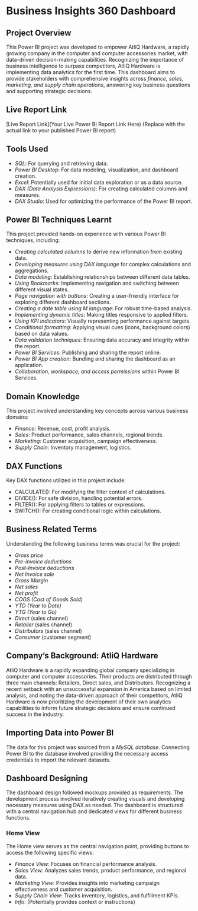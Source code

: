# Business Insights 360 Dashboard 


## Project Overview

This Power BI project was developed to empower AtliQ Hardware, a rapidly growing company in the computer and computer accessories market, with data-driven decision-making capabilities. Recognizing the importance of business intelligence to surpass competitors, AtliQ Hardware is implementing data analytics for the first time. This dashboard aims to provide stakeholders with comprehensive insights across *finance, sales, marketing, and supply chain operations*, answering key business questions and supporting strategic decisions.


## Live Report Link

[Live Report Link](Your Live Power BI Report Link Here) (Replace with the actual link to your published Power BI report)

## Tools Used

* *SQL*: For querying and retrieving data.
* *Power BI Desktop*: For data modeling, visualization, and dashboard creation.
* *Excel*: Potentially used for initial data exploration or as a data source.
* *DAX (Data Analysis Expressions)*: For creating calculated columns and measures.
* *DAX Studio*: Used for optimizing the performance of the Power BI report.

## Power BI Techniques Learnt

This project provided hands-on experience with various Power BI techniques, including:


* *Creating calculated columns* to derive new information from existing data.
* *Developing measures using DAX language* for complex calculations and aggregations.
* *Data modeling*: Establishing relationships between different data tables.
* *Using Bookmarks*: Implementing navigation and switching between different visual states.
* *Page navigation with buttons*: Creating a user-friendly interface for exploring different dashboard sections.
* *Creating a date table using M language*: For robust time-based analysis.
* *Implementing dynamic titles*: Making titles responsive to applied filters.
* *Using KPI indicators*: Visually representing performance against targets.
* *Conditional formatting*: Applying visual cues (icons, background colors) based on data values.
* *Data validation techniques*: Ensuring data accuracy and integrity within the report.
* *Power BI Services*: Publishing and sharing the report online.
* *Power BI App creation*: Bundling and sharing the dashboard as an application.
* *Collaboration, workspace, and access permissions* within Power BI Services.

## Domain Knowledge

This project involved understanding key concepts across various business domains:

* *Finance*: Revenue, cost, profit analysis.
* *Sales*: Product performance, sales channels, regional trends.
* *Marketing*: Customer acquisition, campaign effectiveness.
* *Supply Chain*: Inventory management, logistics.

## DAX Functions

Key DAX functions utilized in this project include:

* CALCULATE(): For modifying the filter context of calculations.
* DIVIDE(): For safe division, handling potential errors.
* FILTER(): For applying filters to tables or expressions.
* SWITCH(): For creating conditional logic within calculations.

## Business Related Terms

Understanding the following business terms was crucial for the project:

* *Gross price*
* *Pre-invoice deductions*
* *Post-Invoice deductions*
* *Net Invoice sale*
* *Gross Margin*
* *Net sales*
* *Net profit*
* *COGS (Cost of Goods Sold)*
* *YTD (Year to Date)*
* *YTG (Year to Go)*
* *Direct* (sales channel)
* *Retailer* (sales channel)
* *Distributors* (sales channel)
* *Consumer* (customer segment)

## Company’s Background: AtliQ Hardware

AtliQ Hardware is a rapidly expanding global company specializing in computer and computer accessories. Their products are distributed through three main channels: Retailers, Direct sales, and Distributors. Recognizing a recent setback with an unsuccessful expansion in America based on limited analysis, and noting the data-driven approach of their competitors, AtliQ Hardware is now prioritizing the development of their own analytics capabilities to inform future strategic decisions and ensure continued success in the industry.


## Importing Data into Power BI

The data for this project was sourced from a *MySQL database*. Connecting Power BI to the database involved providing the necessary access credentials to import the relevant datasets.

## Dashboard Designing

The dashboard design followed mockups provided as requirements. The development process involved iteratively creating visuals and developing necessary measures using DAX as needed. The dashboard is structured with a central navigation hub and dedicated views for different business functions.

### Home View

The Home view serves as the central navigation point, providing buttons to access the following specific views:

* *Finance View*: Focuses on financial performance analysis.
* *Sales View*: Analyzes sales trends, product performance, and regional data.
* *Marketing View*: Provides insights into marketing campaign effectiveness and customer acquisition.
* *Supply Chain View*: Tracks inventory, logistics, and fulfillment KPIs.
* *Info*: (Potentially provides context or instructions)
